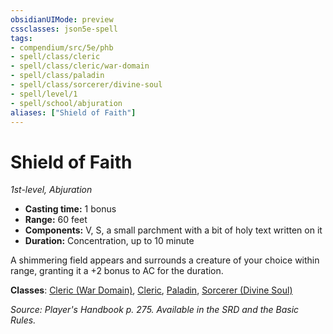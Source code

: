 ```yaml
---
obsidianUIMode: preview
cssclasses: json5e-spell
tags:
- compendium/src/5e/phb
- spell/class/cleric
- spell/class/cleric/war-domain
- spell/class/paladin
- spell/class/sorcerer/divine-soul
- spell/level/1
- spell/school/abjuration
aliases: ["Shield of Faith"]
---
```

# Shield of Faith
*1st-level, Abjuration*  

- **Casting time:** 1 bonus
- **Range:** 60 feet
- **Components:** V, S, a small parchment with a bit of holy text written on it
- **Duration:** Concentration, up to 10 minute

A shimmering field appears and surrounds a creature of your choice within range, granting it a +2 bonus to AC for the duration.

**Classes**: [Cleric (War Domain)](z_compendium/classes/cleric-war-domain.md), [Cleric](z_compendium/classes/cleric.md), [Paladin](z_compendium/classes/paladin.md), [Sorcerer (Divine Soul)](z_compendium/classes/sorcerer-divine-soul-xge.md)

*Source: Player's Handbook p. 275. Available in the SRD and the Basic Rules.*